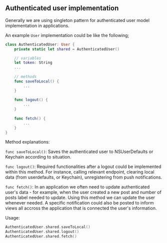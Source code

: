 ## Authenticated user implementation

Generally we are using singleton pattern for authenticated user model implementation in applications.

An example `User` implementation could be like the following;

```swift
class AuthenticatedUser: User {
    private static let shared = AuthenticatedUser()

	// variables
	let token: String
	...
	
	// methods	
	func saveToLocal() {
		...
	}
		
	func logout() {
		...
	}
	
	func fetch() {
		...
	}
}
```

Method explanations:

`func saveToLocal()`: Saves the authenticated user to NSUserDefaults or Keychain according to situation. 

`func logout()`: Required functionalities after a logout could be implemented within this method. For instance, calling relevant endpoint, clearing local data (from userdefaults, or Keychain), unregistering from push notifications.

`func fetch()`: In an application we often need to update authenticated user's data - for example, when the user created a new post and number of posts label needed to update. Using this method we can update the user whenever needed. A specific notification could also be posted to inform views all accross the application that is connected the user's information.

Usage: 

```swift
AuthenticatedUser.shared.saveToLocal()
AuthenticatedUser.shared.logout()
AuthenticatedUser.shared.fetch()
```

